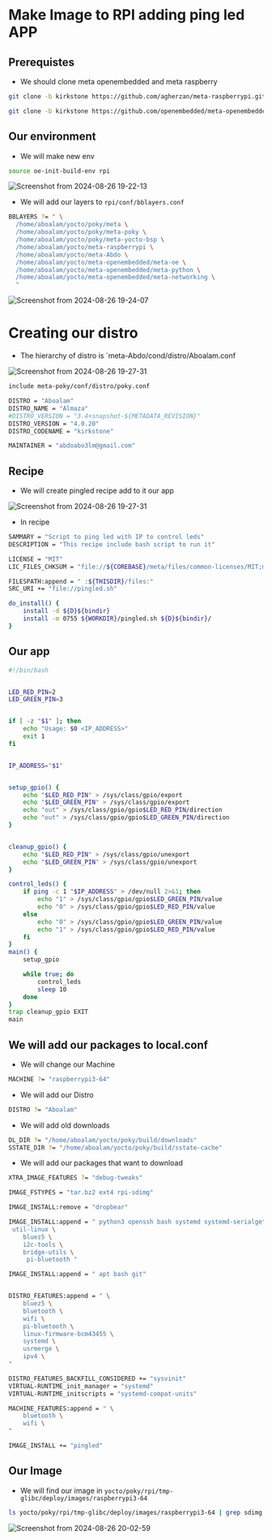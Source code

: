 # Make Image to RPI adding ping led APP

## Prerequistes

- We should clone meta openembedded and meta raspberry
```bash
git clone -b kirkstone https://github.com/agherzan/meta-raspberrypi.git
```
```bash
git clone -b kirkstone https://github.com/openembedded/meta-openembedded.git
```

## Our environment

- We will make new env
```bash
source oe-init-build-env rpi
```
![Screenshot from 2024-08-26 19-22-13](https://github.com/user-attachments/assets/4a9aef15-c61c-4130-8cbf-1c9a579b5907)

- We will add our layers to `rpi/conf/bblayers.conf`

```bash
BBLAYERS ?= " \
  /home/aboalam/yocto/poky/meta \
  /home/aboalam/yocto/poky/meta-poky \
  /home/aboalam/yocto/poky/meta-yocto-bsp \
  /home/aboalam/yocto/meta-raspberrypi \
  /home/aboalam/yocto/meta-Abdo \
  /home/aboalam/yocto/meta-openembedded/meta-oe \
  /home/aboalam/yocto/meta-openembedded/meta-python \
  /home/aboalam/yocto/meta-openembedded/meta-networking \
  "
```
![Screenshot from 2024-08-26 19-24-07](https://github.com/user-attachments/assets/a4d28eb5-8d00-47e6-9123-f0cfa8f62682)

# Creating our distro

- The hierarchy of distro is `meta-Abdo/cond/distro/Aboalam.conf

![Screenshot from 2024-08-26 19-27-31](https://github.com/user-attachments/assets/f90620b0-b1a8-4a6c-b11b-c13ba66779d9)

```bash
include meta-poky/conf/distro/poky.conf

DISTRO = "Aboalam"
DISTRO_NAME = "Almaza"
#DISTRO_VERSION = "3.4+snapshot-${METADATA_REVISION}"
DISTRO_VERSION = "4.0.20"
DISTRO_CODENAME = "kirkstone"

MAINTAINER = "abdoabo3lm@gmail.com"
```
## Recipe 
- We will create pingled recipe add to it our app

![Screenshot from 2024-08-26 19-27-31](https://github.com/user-attachments/assets/f90620b0-b1a8-4a6c-b11b-c13ba66779d9)

- In recipe

```bash
SAMMARY = "Script to ping led with IP to control leds"
DESCRIPTION = "This recipe include bash script to run it"

LICENSE = "MIT"
LIC_FILES_CHKSUM = "file://${COREBASE}/meta/files/common-licenses/MIT;md5=0835ade698e0bcf8506ecda2f7b4f302"

FILESPATH:append = " :${THISDIR}/files:"
SRC_URI += "file://pingled.sh"

do_install() {
    install -d ${D}${bindir}
    install -m 0755 ${WORKDIR}/pingled.sh ${D}${bindir}/
}
```
## Our app

```bash
#!/bin/bash


LED_RED_PIN=2
LED_GREEN_PIN=3


if [ -z "$1" ]; then
    echo "Usage: $0 <IP_ADDRESS>"
    exit 1
fi


IP_ADDRESS="$1"


setup_gpio() {
    echo "$LED_RED_PIN" > /sys/class/gpio/export
    echo "$LED_GREEN_PIN" > /sys/class/gpio/export
    echo "out" > /sys/class/gpio/gpio$LED_RED_PIN/direction
    echo "out" > /sys/class/gpio/gpio$LED_GREEN_PIN/direction
}


cleanup_gpio() {
    echo "$LED_RED_PIN" > /sys/class/gpio/unexport
    echo "$LED_GREEN_PIN" > /sys/class/gpio/unexport
}

control_leds() {
    if ping -c 1 "$IP_ADDRESS" > /dev/null 2>&1; then
        echo "1" > /sys/class/gpio/gpio$LED_GREEN_PIN/value
        echo "0" > /sys/class/gpio/gpio$LED_RED_PIN/value
    else
        echo "0" > /sys/class/gpio/gpio$LED_GREEN_PIN/value
        echo "1" > /sys/class/gpio/gpio$LED_RED_PIN/value
    fi
}
main() {
    setup_gpio

    while true; do
        control_leds
        sleep 10  
    done
}
trap cleanup_gpio EXIT
main
```

## We will add our packages to local.conf

- We will change our Machine

```bash
MACHINE ?= "raspberrypi3-64"
```

- We will add our Distro
```bash
DISTRO ?= "Aboalam"
```
- We will add old downloads

```bash
DL_DIR ?= "/home/aboalam/yocto/poky/build/downloads"
SSTATE_DIR ?= "/home/aboalam/yocto/poky/build/sstate-cache"
```
- We will add our packages that want to download
```bash
XTRA_IMAGE_FEATURES ?= "debug-tweaks"

IMAGE_FSTYPES = "tar.bz2 ext4 rpi-sdimg"

IMAGE_INSTALL:remove = "dropbear"

IMAGE_INSTALL:append = " python3 openssh bash systemd systemd-serialgetty \
 util-linux \
    bluez5 \
    i2c-tools \
    bridge-utils \
     pi-bluetooth "

IMAGE_INSTALL:append = " apt bash git"


DISTRO_FEATURES:append = " \
    bluez5 \
    bluetooth \
    wifi \
    pi-bluetooth \
    linux-firmware-bcm43455 \
    systemd \
    usrmerge \
    ipv4 \
"

DISTRO_FEATURES_BACKFILL_CONSIDERED += "sysvinit"
VIRTUAL-RUNTIME_init_manager = "systemd"
VIRTUAL-RUNTIME_initscripts = "systemd-compat-units"

MACHINE_FEATURES:append = " \
    bluetooth \
    wifi \
"

IMAGE_INSTALL += "pingled"
```

## Our Image
- We will find our image in `yocto/poky/rpi/tmp-glibc/deploy/images/raspberrypi3-64`

```bash
ls yocto/poky/rpi/tmp-glibc/deploy/images/raspberrypi3-64 | grep sdimg
```

![Screenshot from 2024-08-26 20-02-59](https://github.com/user-attachments/assets/98ac0a66-9b5b-45fb-b020-c10b1999cbb9)

